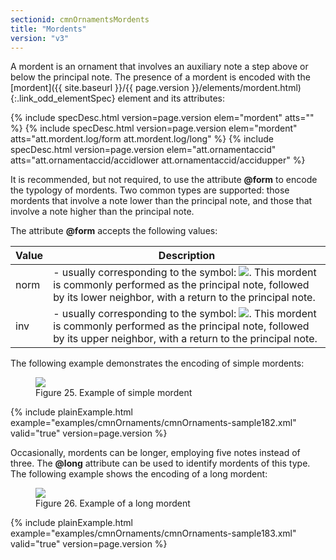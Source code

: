 ```yaml
---
sectionid: cmnOrnamentsMordents
title: "Mordents"
version: "v3"
---
```




A mordent is an ornament that involves an auxiliary note a step above or below the
principal
note. The presence of a mordent is encoded with the [mordent]({{ site.baseurl }}/{{ page.version }}/elements/mordent.html){:.link_odd_elementSpec} element and
its attributes:




{% include specDesc.html version=page.version elem="mordent" atts="" %}
{% include specDesc.html version=page.version elem="mordent" atts="att.mordent.log/form att.mordent.log/long" %}
{% include specDesc.html version=page.version elem="att.ornamentaccid" atts="att.ornamentaccid/accidlower att.ornamentaccid/accidupper" %}




It is recommended, but not required, to use the attribute **@form** to encode the
typology of mordents. Two common types are supported: those mordents that involve
a note lower
than the principal note, and those that involve a note higher than the principal note.


The attribute **@form** accepts the following values:

<table class="table table-striped">
   <thead>
      <tr>
         <th>Value</th>
         <th>Description</th>
      </tr>
   </thead>
   <tbody>
      <tr>
         <td>norm</td>
         <td> - usually corresponding to the symbol: <img src="{{ site.baseurl }}/Images/modules/cmnOrnaments/lower_mordent.png" class="graphic">. This mordent is
            commonly performed as the principal note, followed by its lower neighbor, with a return
            to
            the principal note.
         </td>
      </tr>
      <tr>
         <td>inv</td>
         <td> - usually corresponding to the symbol: <img src="{{ site.baseurl }}/Images/modules/cmnOrnaments/upper_mordent.png" class="graphic">. This mordent is
            commonly performed as the principal note, followed by its upper neighbor, with a return
            to
            the principal note.
         </td>
      </tr>
   </tbody>
</table>

The following example demonstrates the encoding of simple mordents:


<figure class="figure"><img src="{{ site.baseurl }}/Images/modules/cmnOrnaments/ex_mordent.png" class="img-responsive"><figcaption class="figure-caption">Figure 25. Example of simple mordent</figcaption>
</figure>
{% include plainExample.html example="examples/cmnOrnaments/cmnOrnaments-sample182.xml" valid="true" version=page.version %}


Occasionally, mordents can be longer, employing five notes instead of three. The
**@long** attribute can be used to identify mordents of this type. The following
example shows the encoding of a long mordent:


<figure class="figure"><img src="{{ site.baseurl }}/Images/modules/cmnOrnaments/ex_mordent_l.png" class="img-responsive"><figcaption class="figure-caption">Figure 26. Example of a long mordent</figcaption>
</figure>
{% include plainExample.html example="examples/cmnOrnaments/cmnOrnaments-sample183.xml" valid="true" version=page.version %}

